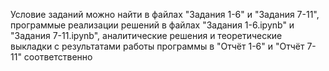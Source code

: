 Условие заданий можно найти в файлах "Задания 1-6" и "Задания 7-11", программые реализации решений в файлах "Задания 1-6.ipynb" и "Задания 7-11.ipynb", аналитические решения и теоретические выкладки с результатами работы программы в "Отчёт 1-6" и "Отчёт 7-11" соответственно
